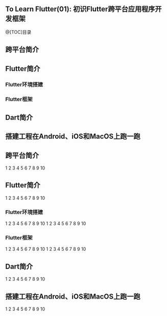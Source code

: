 ## To Learn Flutter(01): 初识Flutter跨平台应用程序开发框架

@[TOC]目录

## 跨平台简介
## Flutter简介
### Flutter环境搭建
### Flutter框架
## Dart简介
## 搭建工程在Android、iOS和MacOS上跑一跑


## 跨平台简介

1
2
3
4
5
6
7
8
9
10

## Flutter简介

1
2
3
4
5
6
7
8
9
10

### Flutter环境搭建

1
2
3
4
5
6
7
8
9
10
1
2
3
4
5
6
7
8
9
10

### Flutter框架

1
2
3
4
5
6
7
8
9
10
1
2
3
4
5
6
7
8
9
10

## Dart简介

1
2
3
4
5
6
7
8
9
10

## 搭建工程在Android、iOS和MacOS上跑一跑

1
2
3
4
5
6
7
8
9
10